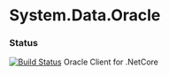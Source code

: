 # System.Data.Oracle
### Status
[![Build Status](https://travis-ci.org/tonyrapozo/System.Data.OracleClient.png)](https://travis-ci.org/tonyrapozo/System.Data.OracleClient)
Oracle Client for .NetCore
